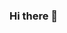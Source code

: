 ### Hi there 👋

<!--
**slommi71/slommi71** is a ✨ _special_ ✨ repository because its `README.md` (this file) appears on your GitHub profile.

I am DevOPs Engineers with strong skills in middlware, like IBM WebSphere Application Server, IBM HTTP Server, Apache HTTPD, Nginx....
🔭 I’m currently working on some automation projects using GitLabs CI/CD pipelines and ansible.
 
👯 I’m looking to collaborate on 
- DevOps Projects
- automation projects in large scale data centers

💬 Ask me about:
- IBM WebSphere
- SAP Solution Manager
- integration of applications into large data centers
- autoamtion of installations, deployments and configuration management
- infrastructure as a code

📫 How to reach me:
look at [http://www.slomka.biz](http://www.slomka.biz)

-->
